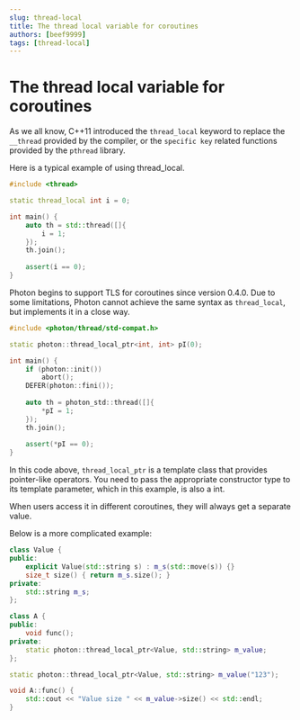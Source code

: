 ```yaml
---
slug: thread-local
title: The thread local variable for coroutines
authors: [beef9999]
tags: [thread-local]
---
```


# The thread local variable for coroutines

As we all know, C++11 introduced the `thread_local` keyword to replace the `__thread` provided by the compiler,
or the `specific key` related functions provided by the `pthread` library.

Here is a typical example of using thread_local.

```c++
#include <thread>

static thread_local int i = 0;

int main() {
    auto th = std::thread([]{
        i = 1;
    });
    th.join();
    
    assert(i == 0);
}
```

Photon begins to support TLS for coroutines since version 0.4.0. Due to some limitations, Photon cannot achieve the
same syntax as `thread_local`, but implements it in a close way.

```c++
#include <photon/thread/std-compat.h>

static photon::thread_local_ptr<int, int> pI(0);

int main() {
    if (photon::init())
        abort();
    DEFER(photon::fini());
    
    auto th = photon_std::thread([]{
        *pI = 1;
    });
    th.join();
    
    assert(*pI == 0);
}
```

In this code above, `thread_local_ptr` is a template class that provides pointer-like operators.
You need to pass the appropriate constructor type to its template parameter, which in this example, is also a int.

When users access it in different coroutines, they will always get a separate value.

Below is a more complicated example:

```c++
class Value {
public:
    explicit Value(std::string s) : m_s(std::move(s)) {}
    size_t size() { return m_s.size(); }
private:
    std::string m_s;
};

class A {
public:
    void func();
private:
    static photon::thread_local_ptr<Value, std::string> m_value;
};

static photon::thread_local_ptr<Value, std::string> m_value("123");

void A::func() {
    std::cout << "Value size " << m_value->size() << std::endl;
}
```

